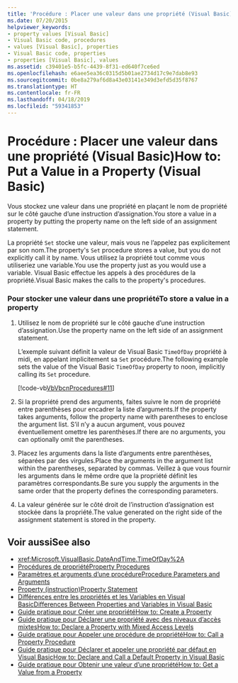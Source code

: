 ```yaml
---
title: 'Procédure : Placer une valeur dans une propriété (Visual Basic)'
ms.date: 07/20/2015
helpviewer_keywords:
- property values [Visual Basic]
- Visual Basic code, procedures
- values [Visual Basic], properties
- Visual Basic code, properties
- properties [Visual Basic], values
ms.assetid: c39401e5-b5fc-4439-8f31-ed640f7ce6ed
ms.openlocfilehash: e6aee5ea36c0315d5b01ae2734d17c9e7dab8e93
ms.sourcegitcommit: 0be8a279af6d8a43e03141e349d3efd5d35f8767
ms.translationtype: HT
ms.contentlocale: fr-FR
ms.lasthandoff: 04/18/2019
ms.locfileid: "59341853"
---
```

# <a name="how-to-put-a-value-in-a-property-visual-basic"></a><span data-ttu-id="a6f20-102">Procédure : Placer une valeur dans une propriété (Visual Basic)</span><span class="sxs-lookup"><span data-stu-id="a6f20-102">How to: Put a Value in a Property (Visual Basic)</span></span>
<span data-ttu-id="a6f20-103">Vous stockez une valeur dans une propriété en plaçant le nom de propriété sur le côté gauche d’une instruction d’assignation.</span><span class="sxs-lookup"><span data-stu-id="a6f20-103">You store a value in a property by putting the property name on the left side of an assignment statement.</span></span>  
  
 <span data-ttu-id="a6f20-104">La propriété `Set` stocke une valeur, mais vous ne l’appelez pas explicitement par son nom.</span><span class="sxs-lookup"><span data-stu-id="a6f20-104">The property's `Set` procedure stores a value, but you do not explicitly call it by name.</span></span> <span data-ttu-id="a6f20-105">Vous utilisez la propriété tout comme vous utiliseriez une variable.</span><span class="sxs-lookup"><span data-stu-id="a6f20-105">You use the property just as you would use a variable.</span></span> <span data-ttu-id="a6f20-106">Visual Basic effectue les appels à des procédures de la propriété.</span><span class="sxs-lookup"><span data-stu-id="a6f20-106">Visual Basic makes the calls to the property's procedures.</span></span>  
  
### <a name="to-store-a-value-in-a-property"></a><span data-ttu-id="a6f20-107">Pour stocker une valeur dans une propriété</span><span class="sxs-lookup"><span data-stu-id="a6f20-107">To store a value in a property</span></span>  
  
1. <span data-ttu-id="a6f20-108">Utilisez le nom de propriété sur le côté gauche d’une instruction d’assignation.</span><span class="sxs-lookup"><span data-stu-id="a6f20-108">Use the property name on the left side of an assignment statement.</span></span>  
  
     <span data-ttu-id="a6f20-109">L’exemple suivant définit la valeur de Visual Basic `TimeOfDay` propriété à midi, en appelant implicitement sa `Set` procédure.</span><span class="sxs-lookup"><span data-stu-id="a6f20-109">The following example sets the value of the Visual Basic `TimeOfDay` property to noon, implicitly calling its `Set` procedure.</span></span>  
  
     [!code-vb[VbVbcnProcedures#11](~/samples/snippets/visualbasic/VS_Snippets_VBCSharp/VbVbcnProcedures/VB/Class1.vb#11)]  
  
2. <span data-ttu-id="a6f20-110">Si la propriété prend des arguments, faites suivre le nom de propriété entre parenthèses pour encadrer la liste d’arguments.</span><span class="sxs-lookup"><span data-stu-id="a6f20-110">If the property takes arguments, follow the property name with parentheses to enclose the argument list.</span></span> <span data-ttu-id="a6f20-111">S’il n’y a aucun argument, vous pouvez éventuellement omettre les parenthèses.</span><span class="sxs-lookup"><span data-stu-id="a6f20-111">If there are no arguments, you can optionally omit the parentheses.</span></span>  
  
3. <span data-ttu-id="a6f20-112">Placez les arguments dans la liste d’arguments entre parenthèses, séparées par des virgules.</span><span class="sxs-lookup"><span data-stu-id="a6f20-112">Place the arguments in the argument list within the parentheses, separated by commas.</span></span> <span data-ttu-id="a6f20-113">Veillez à que vous fournir les arguments dans le même ordre que la propriété définit les paramètres correspondants.</span><span class="sxs-lookup"><span data-stu-id="a6f20-113">Be sure you supply the arguments in the same order that the property defines the corresponding parameters.</span></span>  
  
4. <span data-ttu-id="a6f20-114">La valeur générée sur le côté droit de l’instruction d’assignation est stockée dans la propriété.</span><span class="sxs-lookup"><span data-stu-id="a6f20-114">The value generated on the right side of the assignment statement is stored in the property.</span></span>  
  
## <a name="see-also"></a><span data-ttu-id="a6f20-115">Voir aussi</span><span class="sxs-lookup"><span data-stu-id="a6f20-115">See also</span></span>

- <xref:Microsoft.VisualBasic.DateAndTime.TimeOfDay%2A>
- [<span data-ttu-id="a6f20-116">Procédures de propriété</span><span class="sxs-lookup"><span data-stu-id="a6f20-116">Property Procedures</span></span>](./property-procedures.md)
- [<span data-ttu-id="a6f20-117">Paramètres et arguments d’une procédure</span><span class="sxs-lookup"><span data-stu-id="a6f20-117">Procedure Parameters and Arguments</span></span>](./procedure-parameters-and-arguments.md)
- [<span data-ttu-id="a6f20-118">Property (instruction)</span><span class="sxs-lookup"><span data-stu-id="a6f20-118">Property Statement</span></span>](../../../../visual-basic/language-reference/statements/property-statement.md)
- [<span data-ttu-id="a6f20-119">Différences entre les propriétés et les Variables en Visual Basic</span><span class="sxs-lookup"><span data-stu-id="a6f20-119">Differences Between Properties and Variables in Visual Basic</span></span>](./differences-between-properties-and-variables.md)
- [<span data-ttu-id="a6f20-120">Guide pratique pour Créer une propriété</span><span class="sxs-lookup"><span data-stu-id="a6f20-120">How to: Create a Property</span></span>](./how-to-create-a-property.md)
- [<span data-ttu-id="a6f20-121">Guide pratique pour Déclarer une propriété avec des niveaux d’accès mixtes</span><span class="sxs-lookup"><span data-stu-id="a6f20-121">How to: Declare a Property with Mixed Access Levels</span></span>](./how-to-declare-a-property-with-mixed-access-levels.md)
- [<span data-ttu-id="a6f20-122">Guide pratique pour Appeler une procédure de propriété</span><span class="sxs-lookup"><span data-stu-id="a6f20-122">How to: Call a Property Procedure</span></span>](./how-to-call-a-property-procedure.md)
- [<span data-ttu-id="a6f20-123">Guide pratique pour Déclarer et appeler une propriété par défaut en Visual Basic</span><span class="sxs-lookup"><span data-stu-id="a6f20-123">How to: Declare and Call a Default Property in Visual Basic</span></span>](./how-to-declare-and-call-a-default-property.md)
- [<span data-ttu-id="a6f20-124">Guide pratique pour Obtenir une valeur d’une propriété</span><span class="sxs-lookup"><span data-stu-id="a6f20-124">How to: Get a Value from a Property</span></span>](./how-to-get-a-value-from-a-property.md)

